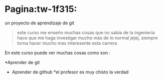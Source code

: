 # Pagina:tw-1f315:
un proyecto de aprendizaje de git
> este curso me enseño muchas cosas que no sabia de la ingenieria hace que me haga investigar mucho más de lo normal jejej, siempre torna hacer mucho mas interesente esta carrera 

En este curso puede ver muchas cosas como son :

*Aprender de git 
* Aprender de github
*el profesor es muy chisto la verdad 